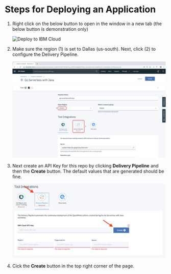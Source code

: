 # Steps for Deploying an Application



1. Right click on the below button to open in the window in a new tab (the below button is demonstration only)

	![Deploy to IBM Cloud](https://cloud.ibm.com/devops/setup/deploy/button.png)
2. Make sure the region (1) is set to Dallas (us-south). Next, click (2) to configure the Delivery Pipeline.

	![](./images/pipeline-1.png)

3. Next create an API Key for this repo by clicking **Delivery Pipeline** and then the **Create** button. The default values that are generated should be fine.

	![](images/create_api_key.png)

4. Cick the **Create** button in the top right corner of the page.

## 